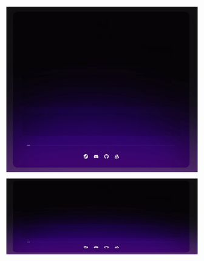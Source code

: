 ![Alt text](https://raw.githubusercontent.com/ESSTX/base-project/main/_git_/preview.gif?raw=true "preview")

<p align="center">
  <img width="600" height="200" src="https://raw.githubusercontent.com/ESSTX/base-project/main/_git_/preview.gif?raw=true">
</p>
